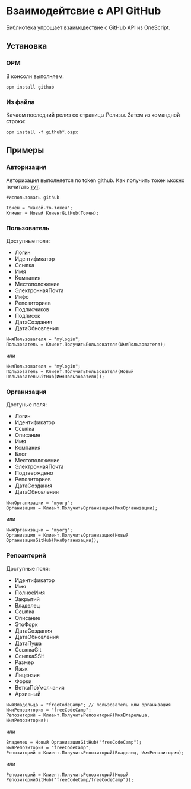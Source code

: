 # Взаимодейтсвие с API GitHub

Библиотека упрощает взаимодествие с GitHub API из OneScript.

## Установка

### OPM

В консоли выполняем:
```
opm install github
```
### Из файла

Качаем последний релиз со страницы Релизы. Затем из командной строки:
```
opm install -f github*.ospx
```

## Примеры

### Авторизация

Авторизация выполняется по token github. Как получить токен можно почитать [тут](https://github.com/settings/tokens).

```bsl
#Использовать github

Токен = "какой-то-токен";
Клиент = Новый КлиентGitHub(Токен);
```

### Пользователь

Доступные поля:
* Логин
* Идентификатор
* Ссылка
* Имя
* Компания
* Местоположение
* ЭлектроннаяПочта
* Инфо
* Репозиториев
* Подписчиков
* Подписок
* ДатаСоздания
* ДатаОбновления


```bsl
ИмяПользователя = "mylogin";
Пользователь = Клиент.ПолучитьПользователя(ИмяПользователя);
```
или
```bsl
ИмяПользователя = "mylogin";
Пользователь = Клиент.ПолучитьПользователя(Новый ПользовательGitHub(ИмяПользователя));
```

### Организация

Достуные поля:
* Логин
* Идентификатор
* Ссылка
* Описание
* Имя
* Компания
* Блог
* Местоположение
* ЭлектроннаяПочта
* Подтверждено
* Репозиториев
* ДатаСоздания
* ДатаОбновления

```bsl
ИмяОрганизации = "myorg";
Организация = Клиент.ПолучитьОрганизацию(ИмяОрганизации);
```
или
```bsl
ИмяОрганизации = "myorg";
Организация = Клиент.ПолучитьОрганизацию(Новый ОрганизацияGitHub(ИмяОрганизации));
```

### Репозиторий

Доступные поля:
* Идентификатор
* Имя
* ПолноеИмя
* Закрытий
* Владелец
* Ссылка
* Описание
* ЭтоФорк
* ДатаСоздания
* ДатаОбновления
* ДатаПуша
* СсылкаGit
* СсылкаSSH
* Размер
* Язык
* Лицензия
* Форки
* ВеткаПоУмолчания
* Архивный

```bsl
ИмяВладельца = "freeCodeCamp"; // пользователь или организация
ИмяРепозитория = "freeCodeCamp";
Репозиторий = Клиент.ПолучитьРепозиторий(ИмяВладельца, ИмяРепозитория);
```
или
```bsl
Владелец = Новый ОрганизацияGitHub("freeCodeCamp");
ИмяРепозитория = "freeCodeCamp";
Репозиторий = Клиент.ПолучитьРепозиторий(Владелец, ИмяРепозитория);
```
или
```bsl
Репозиторий = Клиент.ПолучитьРепозиторий(Новый РепозиторийGitHub("freeCodeCamp/freeCodeCamp"));
```




